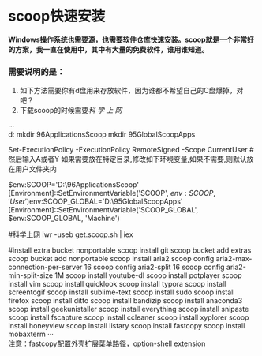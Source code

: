# scoop快速安装
**Windows操作系统也需要源，也需要软件仓库快速安装。scoop就是一个非常好的方案，我一直在使用中，其中有大量的免费软件，谁用谁知道。**
### 需要说明的是：
1. 如下方法需要你有d盘用来存放软件，因为谁都不希望自己的C盘爆掉，对吧？
2. 下载scoop的时候需要*科 学 上 网*

···    
d:
mkdir 96ApplicationsScoop
mkdir 95GlobalScoopApps

Set-ExecutionPolicy -ExecutionPolicy RemoteSigned -Scope CurrentUser
#然后输入A或者Y
如果需要放在特定目录,修改如下环境变量,如果不需要,则默认放在用户文件夹内

$env:SCOOP='D:\96ApplicationsScoop'
[Environment]::SetEnvironmentVariable('SCOOP', $env:SCOOP, 'User')$env:SCOOP_GLOBAL='D:\95GlobalScoopApps'
[Environment]::SetEnvironmentVariable('SCOOP_GLOBAL', $env:SCOOP_GLOBAL, 'Machine')

#科学上网
iwr -useb get.scoop.sh | iex

#install extra bucket nonportable
scoop install git
scoop bucket add extras
scoop bucket add nonportable
scoop install aria2 
scoop config aria2-max-connection-per-server 16
scoop config aria2-split 16
scoop config aria2-min-split-size 1M
scoop install youtube-dl 
scoop install potplayer 
scoop install vim 
scoop install quicklook
scoop install typora
scoop install screentogif 
scoop install sublime-text
scoop install sudo
scoop install firefox 
scoop install ditto
scoop install bandizip
scoop install anaconda3
scoop install geekunistaller
scoop install everything
scoop install snipaste
scoop install fscapture
scoop install ccleaner
scoop install xyplorer
scoop install honeyview
scoop install listary
scoop install fastcopy
scoop install mobaxterm
···    
注意：fastcopy配置外壳扩展菜单路径，option-shell extension
